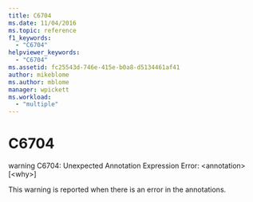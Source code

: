 ```yaml
---
title: C6704
ms.date: 11/04/2016
ms.topic: reference
f1_keywords:
  - "C6704"
helpviewer_keywords:
  - "C6704"
ms.assetid: fc25543d-746e-415e-b0a8-d5134461af41
author: mikeblome
ms.author: mblome
manager: wpickett
ms.workload:
  - "multiple"
---
```

# C6704
warning C6704: Unexpected Annotation Expression Error: \<annotation> [\<why>]

 This warning is reported when there is an error in the annotations.